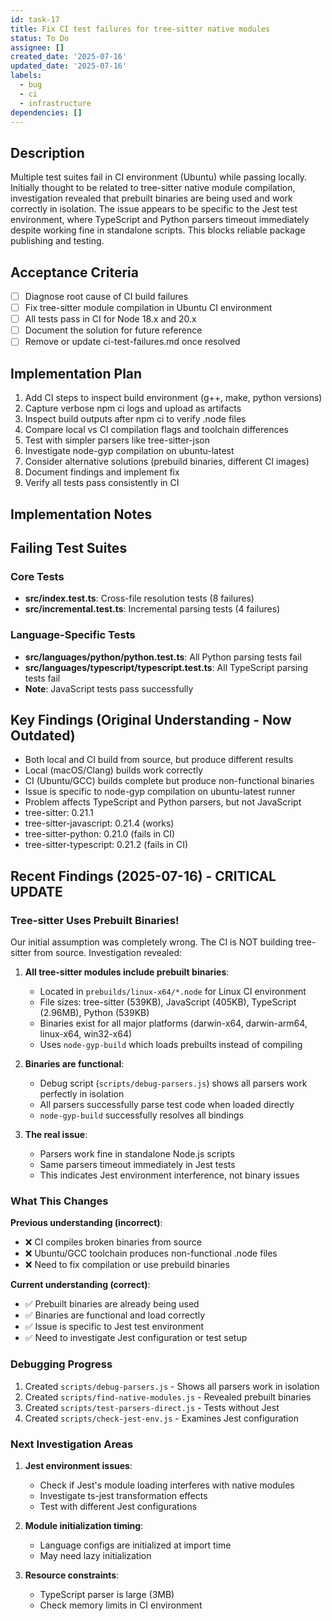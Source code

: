 ```yaml
---
id: task-17
title: Fix CI test failures for tree-sitter native modules
status: To Do
assignee: []
created_date: '2025-07-16'
updated_date: '2025-07-16'
labels:
  - bug
  - ci
  - infrastructure
dependencies: []
---
```


## Description

Multiple test suites fail in CI environment (Ubuntu) while passing locally. Initially thought to be related to tree-sitter native module compilation, investigation revealed that prebuilt binaries are being used and work correctly in isolation. The issue appears to be specific to the Jest test environment, where TypeScript and Python parsers timeout immediately despite working fine in standalone scripts. This blocks reliable package publishing and testing.

## Acceptance Criteria

- [ ] Diagnose root cause of CI build failures
- [ ] Fix tree-sitter module compilation in Ubuntu CI environment
- [ ] All tests pass in CI for Node 18.x and 20.x
- [ ] Document the solution for future reference
- [ ] Remove or update ci-test-failures.md once resolved

## Implementation Plan

1. Add CI steps to inspect build environment (g++, make, python versions)
2. Capture verbose npm ci logs and upload as artifacts
3. Inspect build outputs after npm ci to verify .node files
4. Compare local vs CI compilation flags and toolchain differences
5. Test with simpler parsers like tree-sitter-json
6. Investigate node-gyp compilation on ubuntu-latest
7. Consider alternative solutions (prebuild binaries, different CI images)
8. Document findings and implement fix
9. Verify all tests pass consistently in CI

## Implementation Notes

## Failing Test Suites

### Core Tests

- **src/index.test.ts**: Cross-file resolution tests (8 failures)
- **src/incremental.test.ts**: Incremental parsing tests (4 failures)

### Language-Specific Tests  

- **src/languages/python/python.test.ts**: All Python parsing tests fail
- **src/languages/typescript/typescript.test.ts**: All TypeScript parsing tests fail
- **Note**: JavaScript tests pass successfully

## Key Findings (Original Understanding - Now Outdated)

- Both local and CI build from source, but produce different results
- Local (macOS/Clang) builds work correctly
- CI (Ubuntu/GCC) builds complete but produce non-functional binaries
- Issue is specific to node-gyp compilation on ubuntu-latest runner
- Problem affects TypeScript and Python parsers, but not JavaScript
- tree-sitter: 0.21.1
- tree-sitter-javascript: 0.21.4 (works)
- tree-sitter-python: 0.21.0 (fails in CI)
- tree-sitter-typescript: 0.21.2 (fails in CI)

## Recent Findings (2025-07-16) - CRITICAL UPDATE

### Tree-sitter Uses Prebuilt Binaries!

Our initial assumption was completely wrong. The CI is NOT building tree-sitter from source. Investigation revealed:

1. **All tree-sitter modules include prebuilt binaries**:
   - Located in `prebuilds/linux-x64/*.node` for Linux CI environment
   - File sizes: tree-sitter (539KB), JavaScript (405KB), TypeScript (2.96MB), Python (539KB)
   - Binaries exist for all major platforms (darwin-x64, darwin-arm64, linux-x64, win32-x64)
   - Uses `node-gyp-build` which loads prebuilts instead of compiling

2. **Binaries are functional**:
   - Debug script (`scripts/debug-parsers.js`) shows all parsers work perfectly in isolation
   - All parsers successfully parse test code when loaded directly
   - `node-gyp-build` successfully resolves all bindings

3. **The real issue**:
   - Parsers work fine in standalone Node.js scripts
   - Same parsers timeout immediately in Jest tests
   - This indicates Jest environment interference, not binary issues

### What This Changes

**Previous understanding (incorrect)**:
- ❌ CI compiles broken binaries from source
- ❌ Ubuntu/GCC toolchain produces non-functional .node files
- ❌ Need to fix compilation or use prebuild binaries

**Current understanding (correct)**:
- ✅ Prebuilt binaries are already being used
- ✅ Binaries are functional and load correctly
- ✅ Issue is specific to Jest test environment
- ✅ Need to investigate Jest configuration or test setup

### Debugging Progress

1. Created `scripts/debug-parsers.js` - Shows all parsers work in isolation
2. Created `scripts/find-native-modules.js` - Revealed prebuilt binaries
3. Created `scripts/test-parsers-direct.js` - Tests without Jest
4. Created `scripts/check-jest-env.js` - Examines Jest configuration

### Next Investigation Areas

1. **Jest environment issues**:
   - Check if Jest's module loading interferes with native modules
   - Investigate ts-jest transformation effects
   - Test with different Jest configurations

2. **Module initialization timing**:
   - Language configs are initialized at import time
   - May need lazy initialization

3. **Resource constraints**:
   - TypeScript parser is large (3MB)
   - Check memory limits in CI environment
